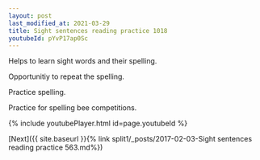 ```yaml
---
layout: post
last_modified_at: 2021-03-29
title: Sight sentences reading practice 1018
youtubeId: pYvP17ap0Sc
---
```

 
 
Helps to learn sight words and their spelling.

Opportunitiy to repeat the spelling. 

Practice spelling. 
 
Practice for spelling bee competitions. 
 
{% include youtubePlayer.html id=page.youtubeId %}
 
 

[Next]({{ site.baseurl }}{% link  split1/_posts/2017-02-03-Sight sentences reading practice 563.md%})
 
